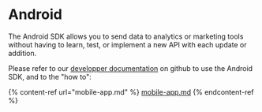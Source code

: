 # Android

The Android SDK allows you to send data to analytics or marketing tools without having to learn, test, or implement a new API with each update or addition.

Please refer to our [developper documentation](https://github.com/TagCommander/AndroidV5) on github to use the Android SDK, and to the "how to":&#x20;

{% content-ref url="mobile-app.md" %}
[mobile-app.md](mobile-app.md)
{% endcontent-ref %}
